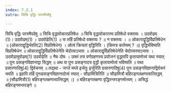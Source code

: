 ```yaml
---
index: 7.2.1
sutra: सिचि वृद्धिः परस्मैपदेषु

---
```

 सिचि वृद्धिः परस्मैपदेषु ॥ सिचि वृद्धावोकारप्रतिषेधः ॥ सिचि वृद्धावोकारस्य प्रतिषेधो वक्तव्यः । उदवोढम् (1)। उदवोढम्(1) । उदवोढेति(1) ॥ स तर्हि प्रतिषेधो वक्तव्यः ? ॥ न वक्तव्यः । ॥ ओकाराद्वृद्धिर्विप्रतिषेधेन ॥ (ओकाराद्वृद्धिर्भवति(2) विप्रतिषेधेन) । ओत्वं क्रियतां वृद्धिरिति । (किमत्र कर्तव्यम् ? ॥) वृद्धिर्भविष्यति विप्रतिषेधेन ॥ ओकाराद्वृद्धिर्विप्रतिषेधेनेति चेदोत्वाऽभावः ॥ ओकाराद्वृर्विप्रतिषेधेनेति चेदोत्त्वस्याऽभावः । उदवोढामुवोढम्(1) उदवोढेति ॥ नैषः दोषः । उक्तं तत्र वर्णग्रहणस्य प्रयोजनं वृद्धावपि कृतायामोत्त्वं यथा स्यात् ॥ पुनः प्रसङ्गविज्ञानाद्वा सिद्धम् ॥ अथ वा पुनः प्रसङ्गादत्र वृद्धौ कृतायामोत्वं भविष्यति ॥ यथा प्रसारणादिषु(4) द्विर्वचनम् ॥ तद्यथा - जग्ले मम्ले इर्जतुः इर्जुरिति प्रसारणादिषु(4) पुनः प्रसङ्गविज्ञानाद्विर्वचनं भवति ॥ इहापि तर्हि पुनःप्रसङ्गविज्ञानादोत्वं स्यात् - सौढामित्रिरिति ॥ सौढामित्रौ बहिरङ्गलक्षणत्वात्सिद्धम् ॥ (सौढामित्रौ(1) बहिरङ्गलक्षणत्वात्सिद्धम् ।) ॥ बहिरङ्गलक्षणा वृद्धिरन्तरङ्गमोत्त्वम् । असिद्धं बहिरङ्गमन्तरङ्गे ॥ 